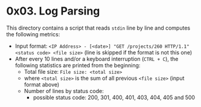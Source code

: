 # 0x03. Log Parsing #
This directory contains a script that reads `stdin` line by line and computes the following metrics:
* Input format: `<IP Address> - [<date>] "GET /projects/260 HTTP/1.1" <status code> <file size>` (line is skipped if the format is not this one)
* After every 10 lines and/or a keyboard interruption (`CTRL + C`), the following statistics are printed from the beginning:
	- Total file size: `File size: <total size>`
	- where `<total size>` is the sum of all previous `<file size>` (input format above)
	- Number of lines by status code:
		* possible status code: 200, 301, 400, 401, 403, 404, 405 and 500
